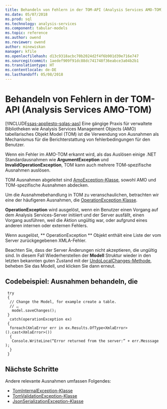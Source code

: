 ```yaml
---
title: Behandeln von Fehlern in der TOM-API (Analysis Services AMO-TOM) | Microsoft Docs
ms.date: 05/07/2018
ms.prod: sql
ms.technology: analysis-services
ms.component: tabular-models
ms.topic: reference
ms.author: owend
ms.reviewer: owend
author: minewiskan
manager: kfile
ms.openlocfilehash: d13c9318acbc70b2024d2f4f6b901d39e716e747
ms.sourcegitcommit: 1aedef909f91dc88dc741748f36eabce3a04b2b1
ms.translationtype: HT
ms.contentlocale: de-DE
ms.lasthandoff: 05/08/2018
---
```

# <a name="handling-errors-in-the-tom-api-analysis-services-amo-tom"></a>Behandeln von Fehlern in der TOM-API (Analysis Services AMO-TOM)
[!INCLUDE[ssas-appliesto-sqlas-aas](../../includes/ssas-appliesto-sqlas-aas.md)]
Eine gängige Praxis für verwaltete Bibliotheken wie Analysis Services Management Objects (AMO) tabellarisches Objekt Model (TOM) ist die Verwendung von Ausnahmen als Mechanismus für die Berichterstattung von fehlerbedingungen für den Benutzer.  

Wenn ein Fehler im AMO-TOM erkannt wird, als das Auslösen einige .NET Standardausnahmen wie **ArgumentException** und **InvalidOperationException**, TOM kann auch mehrere TOM-spezifische Ausnahmen auslösen.  

TOM Ausnahmen abgeleitet sind [AmoException-Klasse](http://msdn.microsoft.com/library/microsoft.analysisservices.amoexception.aspx), sowohl AMO und TOM-spezifische Ausnahmen abdecken. 

Um die Ausnahmebehandlung in TOM zu veranschaulichen, betrachten wir eine der häufigeren Ausnahmen, die [OperationException Klasse](http://msdn.microsoft.com/library/microsoft.analysisservices.operationexception.aspx).

**OperationException** wird ausgelöst, wenn ein Benutzer einen Vorgang auf dem Analysis Services-Server initiiert und der Server ausfällt, einen Vorgang ausführen, weil die Aktion ungültig war, oder aufgrund eines anderen internen oder externen Fehlers. 

Wenn ausgelöst, ** OperationException ** Objekt enthält eine Liste der vom Server zurückgegebenen XMLA-Fehler. 

Beachten Sie, dass der Server Änderungen nicht akzeptieren, die ungültig sind. In diesem Fall Wiederherstellen der **Modell** Struktur wieder in den letzten bekannten guten Zustand mit der [UndoLocalChanges-Methode](http://msdn.microsoft.com/library/microsoft.analysisservices.tabular.model.undolocalchanges.aspx), beheben Sie das Modell, und klicken Sie dann erneut. 

## <a name="code-example-handle-exceptions"></a>Codebeispiel: Ausnahmen behandeln, die 
 
```
 try 
 { 
  // Change the Model, for example create a table. 
  // … 
   model.saveChanges(); 
 } 
  catch(operationException ex) 
 { 
  foreach(XmlaError err in ex.Results.OfType<XmlaError>().cast<XmlaError>()) 
  { 
   Console.WriteLine(“Error returned from the server:” + err.Messsage ); 
  } 
 } 
```

## <a name="next-steps"></a>Nächste Schritte

Andere relevante Ausnahmen umfassen Folgendes:

- [TomInternalException-Klasse](http://msdn.microsoft.com/library/microsoft.analysisservices.tabular.tominternalexception.aspx)
- [TomValidationException-Klasse](http://msdn.microsoft.com/library/microsoft.analysisservices.tabular.tomvalidationexception.aspx)
- [JsonSerializationException-Klasse](http://www.newtonsoft.com/json/help/html/T_Newtonsoft_Json_JsonSerializationException.htm)
